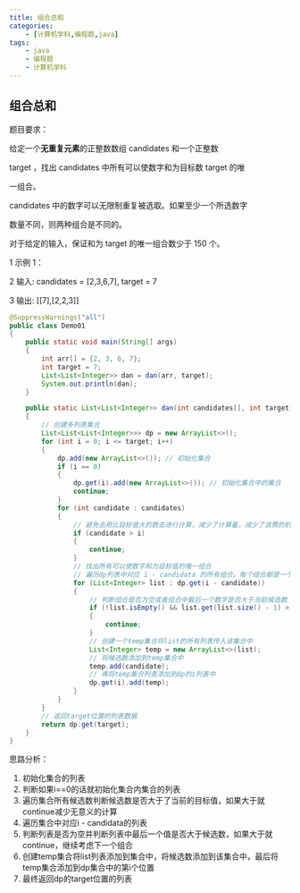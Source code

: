 ```yaml
---
title: 组合总和
categories:
    - [计算机学科,编程题,java]
tags:
    - java
    - 编程题
    - 计算机学科
---
```


## 组合总和

题目要求：

给定一个**无重复元素**的正整数数组 candidates 和一个正整数

target ，找出 candidates 中所有可以使数字和为目标数 target 的唯

一组合。

candidates 中的数字可以无限制重复被选取。如果至少一个所选数字

数量不同，则两种组合是不同的。

对于给定的输入，保证和为 target 的唯一组合数少于 150 个。

1 示例 1：

2 输入: candidates = [2,3,6,7], target = 7

3 输出: [[7],[2,2,3]]

```java
@SuppressWarnings("all")
public class Demo01
{
    public static void main(String[] args)
    {
        int arr[] = {2, 3, 6, 7};
        int target = 7;
        List<List<Integer>> dan = dan(arr, target);
        System.out.println(dan);
    }

    public static List<List<Integer>> dan(int candidates[], int target)
    {
        // 创建多列表集合
        List<List<List<Integer>>> dp = new ArrayList<>();
        for (int i = 0; i <= target; i++)
        {
            dp.add(new ArrayList<>()); // 初始化集合
            if (i == 0)
            {
                dp.get(i).add(new ArrayList<>()); // 初始化集合中的集合
                continue;
            }
            for (int candidate : candidates)
            {
                // 避免去用比目标值大的数去进行计算，减少了计算量，减少了浪费的机会
                if (candidate > i)
                {
                    continue;
                }
                // 找出所有可以使数字和为目标值的唯一组合
                // 遍历dp列表中对应 i - candidata 的所有组合。每个组合都是一个整数列表
                for (List<Integer> list : dp.get(i - candidate))
                {
                    // 判断组合是否为空或者组合中最后一个数字是否大于当前候选数 并且确保唯一性
                    if (!list.isEmpty() && list.get(list.size() - 1) > candidate)
                    {
                        continue;
                    }
                    // 创建一个temp集合将list的所有列表传入该集合中
                    List<Integer> temp = new ArrayList<>(list);
                    // 将候选数添加到temp集合中
                    temp.add(candidate);
                    // 再将temp集合列表添加到dp的i列表中
                    dp.get(i).add(temp);
                }
            }
        }
        // 返回target位置的列表数据
        return dp.get(target);
    }
}
```

思路分析：

1.  初始化集合的列表
2.  判断如果i==0的话就初始化集合内集合的列表
3.  遍历集合所有候选数判断候选数是否大于了当前的目标值，如果大于就continue减少无意义的计算
4.  遍历集合中对应i - candidata的列表
5.  判断列表是否为空并判断列表中最后一个值是否大于候选数，如果大于就continue，继续考虑下一个组合
6.  创建temp集合将list列表添加到集合中，将候选数添加到该集合中，最后将temp集合添加到dp集合中的第i个位置
7.  最终返回dp的target位置的列表